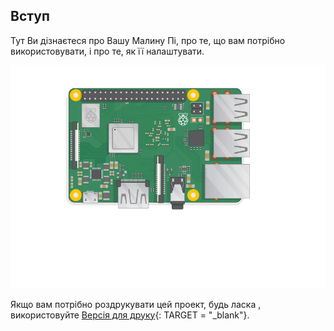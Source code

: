 ## Вступ

Тут Ви дізнаєтеся про Вашу Малину Пі, про те, що вам потрібно використовувати, і про те, як її налаштувати.

![підключіть в пі](images/pi-plug-in.gif)

Якщо вам потрібно роздрукувати цей проект, будь ласка , використовуйте [Версія для друку](https://projects.raspberrypi.org/en/projects/aspberry-pi-setting-up/print){: TARGET = "_blank"}.